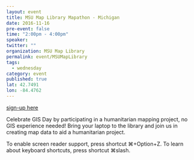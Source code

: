```yaml
---
layout: event
title: MSU Map Library Mapathon - Michigan
date: 2016-11-16
pre-event: false
time: "2:00pm - 4:00pm"
speaker: 
twitter: ""
organization: MSU Map Library
permalink: event/MSUMapLibrary
tags: 
  - wednesday
category: event
published: true
lat: 42.7491
lon: -84.4762
---
```

[sign-up here](http://bookings.lib.msu.edu/event/2791873)

Celebrate GIS Day by participating in a humanitarian mapping project, no GIS experience needed! 
Bring your laptop to the library and join us in creating map data to aid a humanitarian project.

To enable screen reader support, press shortcut ⌘+Option+Z. To learn about keyboard shortcuts, press shortcut ⌘slash.


